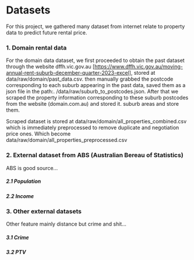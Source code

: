 # Datasets
For this project, we gathered many dataset from internet relate to property data to predict future rental price.

### 1. Domain rental data
For the domain data dataset, we first proceeded to obtain the past dataset through the website dffh.vic.gov.au [https://www.dffh.vic.gov.au/moving-annual-rent-suburb-december-quarter-2023-excel], stored at data/raw/domain/past_data.csv. then manually grabbed the postcode corresponding to each suburb appearing in the past data, saved them as a json file in the path:. /data/raw/suburb_to_postcodes.json. After that we scraped the property information corresponding to these suburb postcodes from the website (domain.com.au) and stored it. suburb areas and store them.

Scraped dataset is stored at data/raw/domain/all_properties_combined.csv which is immediately preprocessed to remove duplicate and negotiation price ones. Which become data/raw/domain/all_properties_preprocessed.csv

### 2. External dataset from ABS (Australian Bereau of Statistics)
ABS is good source...
##### 2.1 Population

##### 2.2 Income

### 3. Other external datasets
Other feature mainly distance but crime and shit...
##### 3.1 Crime

##### 3.2 PTV
